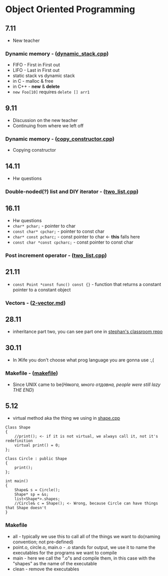 # Object Oriented Programming

## 7.11
* New teacher
### Dynamic memory - ([dynamic_stack.cpp](https://github.com/momchiltues19/Classroom/blob/masteger/oop/dynamic_stack.cpp))
* FIFO - First in First out
* LIFO - Last in First out
* static stack vs dynamic stack
* in C - malloc & free
* in C++ - **new** & **delete**
* `new Foo[10]` requires `delete [] arr1`

## 9.11 
* Discussion on the new teacher
* Continuing from where we left off
### Dynamic memory - ([copy_constructor.cpp](https://github.com/momchiltues19/Classroom/blob/master/oop/copy_constructor.cpp))
* Copying constructor

## 14.11
* Hw questions
### Double-noded(?) list and DIY iterator - ([two_list.cpp](https://github.com/momchiltues19/Classroom/blob/master/oop/two_list.cpp))

## 16.11
* Hw questions
* `char* pchar;` - pointer to char
* `const char* cpchar;` - pointer to const char
* `char* const pcharc;` - const pointer to char <- **this** falls here
* `const char *const cpcharc;` - const pointer to const char
### Post increment operator - ([two_list.cpp](https://github.com/momchiltues19/Classroom/blob/master/oop/two_list.cpp))

## 21.11
* `const Point *const func() const {}` - function that returns a constant pointer to a constant object  
### Vectors - ([2-vector.md](https://github.com/elsys/oop2017-2018/blob/master/practice/2-vector.md))

## 28.11
*  inheritance part two, you can see part one in [stephan's classroom repo](https://github.com/stefan50/classroom/blob/master/inheritance.cpp)

## 30.11
* In Жife you don't choose what prog language you are gonna use :,(
### Makefile - ([makefile](https://github.com/momchiltues19/Classroom/blob/master/oop/makefile))
* Since UNIX came to be(_Някога, много отдавна, people were still lazy THE END_)

## 5.12
* virtual method aka the thing we using in [shape.cpp](https://github.com/momchiltues19/Classroom/master/oop/shape.cpp)

``````
Class Shape
{
	//print(); <- if it is not virtual, we always call it, not it's redefinition 	
	virtual print() = 0;
};

Class Circle : public Shape
{
	print();
};

int main()
{
	Shape& s = Circle();
	Shape* sp = &s;
	list<Shape*>.shapes; 
	//Circle& c = Shape(); <- Wrong, because Circle can have things that Shape doesn't 
}
``````
### Makefile 
* all - typically we use this to call all of the things we want to do(naming convention; not pre-defined)
* point.o, circle.o, main.o - .o stands for output, we use it to name the executables for the programs we want to compile
* main - here we call the ".o"s and compile them, in this case with the "shapes" as the name of the executable 
* clean - remove the executables
